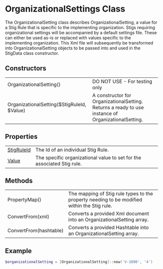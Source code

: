 # OrganizationalSettings Class

The OrganizationalSetting class describes OrganizationalSetting, a value for a Stig Rule that is specific to the implementing organization. Stigs requiring organizational settings will be accompanied by a default settings file. These can either be used as-is or replaced with values specific to the implementing organization. This Xml file will subsequently be transformed into OrganizationalSetting objects to be passed into and used in the StigData class constructor.

## Constructors

|||
|-|-|
| OrganizationalSetting() | DO NOT USE - For testing only |
| OrganizationalSetting($StigRuleId, $Value) | A constructor for OrganizationalSetting. Returns a ready to use instance of OrganizationalSetting. |

## Properties

|||
|-|-|
|[StigRuleId](https://docs.microsoft.com/en-us/dotnet/api/system.string?view=netframework-4.7.1) | The Id of an individual Stig Rule. |
|[Value](https://docs.microsoft.com/en-us/dotnet/api/system.string?view=netframework-4.7.1) | The specific organizational value to set for the associated Stig rule. |

## Methods

|||
|-|-|
| PropertyMap() | The mapping of Stig rule types to the property needing to be modified within the Stig rule. |
| ConvertFrom(xml) | Converts a provided Xml document into an OrganizationalSetting array. |
| ConvertFrom(hashtable) | Converts a provided Hashtable into an OrganizationalSetting array. |

## Example

```PowerShell
$organizationalSetting = [OrganizationalSetting]::new('V-1090', '4')
```
